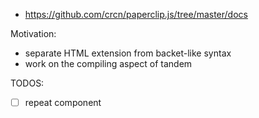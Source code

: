 - https://github.com/crcn/paperclip.js/tree/master/docs

Motivation:

- separate HTML extension from backet-like syntax
- work on the compiling aspect of tandem

TODOS:

- [ ] repeat component